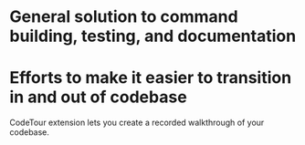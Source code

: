 # General solution to command building, testing, and documentation





# Efforts to make it easier to transition in and out of codebase
CodeTour extension lets you create a recorded walkthrough of your codebase.


